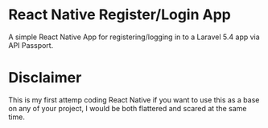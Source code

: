 # React Native Register/Login App
A simple React Native App for registering/logging in to a Laravel 5.4 app via API Passport.

# Disclaimer
This is my first attemp coding React Native if you want to use this as a base on any of your project, I would be both flattered and scared at the same time.
